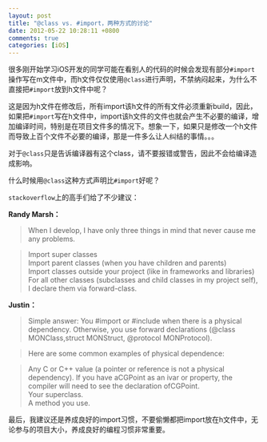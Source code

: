 ```yaml
---
layout: post
title: "@class vs. #import，两种方式的讨论"
date: 2012-05-22 10:28:11 +0800
comments: true
categories: [iOS]
---
```

很多刚开始学习iOS开发的同学可能在看别人的代码的时候会发现有部分`#import`操作写在m文件中，而h文件仅仅使用`@class`进行声明，不禁纳闷起来，为什么不直接把`#import`放到h文件中呢？

这是因为h文件在修改后，所有import该h文件的所有文件必须重新build，因此，如果把`#import`写在h文件中，import该h文件的文件也就会产生不必要的编译，增加编译时间，特别是在项目文件多的情况下。想象一下，如果只是修改一个h文件而导致上百个文件不必要的编译，那是一件多么让人纠结的事情。。。

对于`@class`只是告诉编译器有这个class，请不要报错或警告，因此不会给编译造成影响。

什么时候用`@class`这种方式声明比`#import`好呢？

`stackoverflow`上的高手们给了不少建议：

**Randy Marsh：**

> When I develop, I have only three things in mind that never cause me any problems.

> Import super classes  
Import parent classes (when you have children and parents)  
Import classes outside your project (like in frameworks and libraries)  
For all other classes (subclasses and child classes in my project self), I declare them via forward-class.


**Justin：**

> Simple answer: You #import or #include when there is a physical dependency. Otherwise, you use forward declarations (@class MONClass,struct MONStruct, @protocol MONProtocol).

> Here are some common examples of physical dependence:

> Any C or C++ value (a pointer or reference is not a physical dependency). If you have aCGPoint as an ivar or property, the compiler will need to see the declaration ofCGPoint.  
Your superclass.  
A method you use.

最后，我建议还是养成良好的import习惯，不要偷懒都把import放在h文件中，无论参与的项目大小，养成良好的编程习惯非常重要。